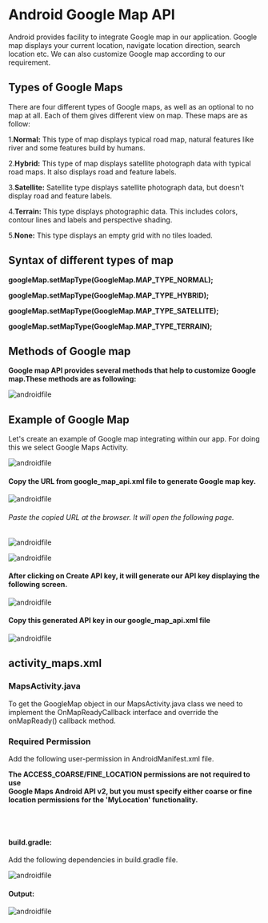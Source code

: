 # Android Google Map API
<P>Android provides facility to integrate Google map in our application. Google map displays your current location, navigate location direction, search location etc. We can also customize Google map according to our requirement.</P>

## Types of Google Maps
<p> There are four different types of Google maps, as well as an optional to no map at all. Each of them gives different view on map. These maps are as follow:</p>

1.**Normal:**  This type of map displays typical road map, natural features like river and some features build by humans.

2.**Hybrid:**  This type of map displays satellite photograph data with typical road maps. It also displays road and feature labels.

3.**Satellite:**  Satellite type displays satellite photograph data, but doesn't display road and feature labels.

4.**Terrain:**  This type displays photographic data. This includes colors, contour lines and labels and perspective shading.

5.**None:**  This type displays an empty grid with no tiles loaded.

## Syntax of different types of map

**googleMap.setMapType(GoogleMap.MAP_TYPE_NORMAL);**

**googleMap.setMapType(GoogleMap.MAP_TYPE_HYBRID);**

**googleMap.setMapType(GoogleMap.MAP_TYPE_SATELLITE);** 

**googleMap.setMapType(GoogleMap.MAP_TYPE_TERRAIN);** 

## Methods of Google map  

**Google map API provides several methods that help to customize Google map.These methods are as following:**

![androidfile](images/fig1.JPG)

## Example of Google Map

<p>Let's create an example of Google map integrating within our app. For doing this we select Google Maps Activity.</p>

![androidfile](images/fig2.JPG)

#### Copy the URL from google_map_api.xml file to generate Google map key.

![androidfile](images/fig3.JPG)

###### Paste the copied URL at the browser. It will open the following page.

![androidfile](images/fig4.JPG)

![androidfile](images/fig5.JPG)

#### After clicking on Create API key, it will generate our API key displaying the following screen.

![androidfile](images/fig6.JPG)

#### Copy this generated API key in our google_map_api.xml file

![androidfile](images/fig7.JPG)

## activity_maps.xml

**<fragment xmlns:android="http://schemas.android.com/apk/res/android"  
    xmlns:map="http://schemas.android.com/apk/res-auto"  
    xmlns:tools="http://schemas.android.com/tools"  
    android:id="@+id/map"  
    android:name="com.google.android.gms.maps.SupportMapFragment"  
    android:layout_width="match_parent"  
    android:layout_height="match_parent"  
    tools:context="example.com.mapexample.MapsActivity" />**

### MapsActivity.java

<p>To get the GoogleMap object in our MapsActivity.java class we need to implement the OnMapReadyCallback interface and override the onMapReady() callback method.</p>

### Required Permission

<p>Add the following user-permission in AndroidManifest.xml file.</p>

**The ACCESS_COARSE/FINE_LOCATION permissions are not required to use  
         Google Maps Android API v2, but you must specify either coarse or fine  
         location permissions for the 'MyLocation' functionality.**

**<uses-permission android:name="android.permission.ACCESS_FINE_LOCATION" />  
<uses-permission android:name="android.permission.ACCESS_COARSE_LOCATION" />  
<uses-permission android:name="android.permission.INTERNET" />**  

#### build.gradle:
<p>Add the following dependencies in build.gradle file.</p>

![androidfile](images/fig8.JPG)

#### Output:

![androidfile](images/fig9.JPG)


